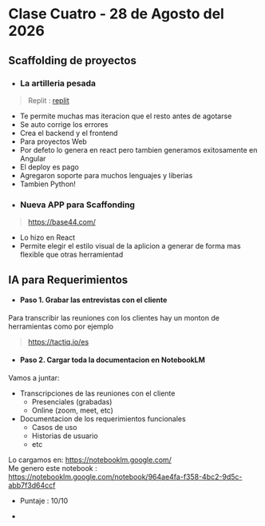 # Clase Cuatro - 28 de Agosto del 2026

## Scaffolding de proyectos

- ### La artilleria pesada

> Replit : [replit](https://replit.com/)

* Te permite muchas mas iteracion que el resto antes de agotarse
* Se auto corrige los errores
* Crea el backend y el frontend
* Para proyectos Web
* Por defeto lo genera en react  pero tambien generamos exitosamente en Angular
* El deploy es pago
* Agregaron soporte para muchos lenguajes y liberias
* Tambien Python!

- ### Nueva APP para Scaffonding

> https://base44.com/

* Lo hizo en React
* Permite elegir el estilo visual de la aplicion a generar de forma mas flexible que otras herramientad

## IA para Requerimientos

- #### Paso 1. Grabar las entrevistas con el cliente

Para transcribir las reuniones con los clientes hay un monton de herramientas como por ejemplo
> https://tactiq.io/es

- #### Paso 2. Cargar toda la documentacion en NotebookLM

Vamos a juntar:
* Transcripciones de las reuniones con el cliente
    * Presenciales (grabadas)
    * Online (zoom, meet, etc)
* Documentacion de los requerimientos funcionales
    * Casos de uso
    * Historias de usuario
    * etc

Lo cargamos en: https://notebooklm.google.com/     
Me genero este notebook : https://notebooklm.google.com/notebook/964ae4fa-f358-4bc2-9d5c-abb7f3d64ccf

- Puntaje : 10/10

- 
